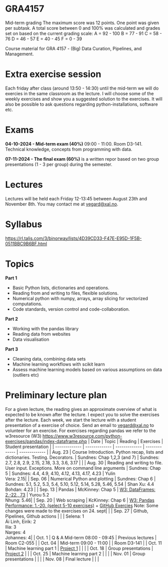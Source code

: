# GRA4157

Mid-term grading
The maximum score was 12 points. One point was given per subtask. A total score between 0 and 100% was calculated and grades set on based on the current grading scale:
A = 92 - 100
B = 77 - 91
C = 58 - 76
D = 46 - 57
E = 40 - 45
F = 0 - 39

Course material for GRA 4157 - (Big) Data Curation, Pipelines, and Management.

# Extra exercise session

Each friday after class (around 13:50 - 14:30) until the mid-term we will do exercies in the same classroom as the lecture. I will choose some of the weekly exercises and show you a suggested solution to the exercises. It will also be possible to ask questions regarding python-installations, software etc. 

# Exams

**04-10-2024 - Mid-term exam (40%)** 09:00 - 11:00. Room D3-141. Technical knowledge, concepts from programming with data.

**07-11-2024 - The final exam (60%)** is a written repor based on two group presentations (1 - 3 per group) during the semester.

# Lectures

Lectures will be held each Friday 12-13:45 between August 23th and November 8th. You may contact me at vegard@xal.no.

# Syllabus
https://rl.talis.com/3/binorway/lists/4D39CD33-F47E-E95D-1F5B-0511BBC9B6BF.html

# Topics

**Part 1**

- Basic Python lists, dictionaries and operations.
- Reading from and writing to files, flexible solutions.
- Numerical python with numpy, arrays, array slicing for vectorized computations.
- Code standards, version control and code-collaboration. 

**Part 2**

- Working with the pandas library
- Reading data from websites
- Data visualisation

**Part 3**

- Cleaning data, combining data sets
- Machine learning workflows with scikit learn
- Assess machine learning models based on various assumptions on data (outliers etc)

# Preliminary lecture plan

For a given lecture, the reading gives an approximate overview of what is expected to be known after the lecture. I expect you to solve the exercises after the lecture. Each week, we start the lecture with a student presentation of a exercise of choice. Send an email to vegard@xal.no to volunteer for an exercise. For exercises regarding pandas we refer to the w3resource (W3) https://www.w3resource.com/python-exercises/pandas/index-dataframe.php
| Date | Topic | Reading | Exercises | Student presentation |
| ------------- | ------------- | ------------- | ------------- | ------------- |
| Aug. 23 | Course Introduction. Python recap, lists and dictionaries. Testing. Decorators. | Sundnes: Chap 1,2,3 (and 7) | Sundnes: 2.7, 2.8, 2.9, 2.15, 2.18, 3.3, 3.6, 3.17 | |
| Aug. 30 | Reading and writing to file. User input. Exceptions. More on command line arguments | Sundnes: Chap 5 | Sundnes: 4.4, 4.9, 4.10, 4.12, 4.13, 4.17, 4.23 | Yulin <br />Vera: 2.15|
| Sep. 06 | Numerical Python and plotting | Sundnes: Chap 6 | Sundnes: 5.1, 5.2, 5.3, 5.4, 5.10, 5.12, 5.14, 5.28, 5.46, 5.54 | Shan Xu: 4.4 <br />Bohdan: 4.23 |
| Sep. 13 | Pandas | McKinney: Chap 5 | [W3: DataFrames: 2.-22., 73](https://www.w3resource.com/python-exercises/pandas/index-dataframe.php) | Yurou 5.2 <br />Nhung: 5.46|
| Sep. 20 | Web scraping | KcKinney: Chap 6 | [W3: Pandas Performance: 1.-20. (select 5-10 exercises)](https://www.w3resource.com/python-exercises/pandas/python-pandas-performance-optimization.php) + [GitHub Exercies](https://github.com/BI-DS/GRA4157/tree/main/lectures/05-web-scraping/exercises) Note: Some changes were made to the exercises on 24. sept| |
| Sep. 27 | Github, Pipelines, Github actions |  |  | Selena: 1 <br /> Ái Linh, Eirik: 2 <br /> Ilia: 3 <br /> Narges: 4 <br /> Johannes: 4|
| Oct. 1 | Q & A Mid-term 08:00 - 09:45 | Previous lectures | Room C2-055 |
| Oct. 04 | Mid-term 09:00 - 11:00 | | Room D3-141 |
| Oct. 11 | Machine learning part 1 | [Project 1](https://github.com/BI-DS/GRA4157/blob/main/lectures/08-project-and-intro-to-ml/Project_1.pdf) | | |
| Oct. 18 | Group presentations | [Project 2](https://github.com/BI-DS/GRA4157/blob/main/lectures/09-group-presentations-1/Project_2.pdf) | |
| Oct. 25 | Machine learning part 2 |  |  |
| Nov. 01 | Group presentations | | |
| Nov. 08 | Final lecture | |  |

